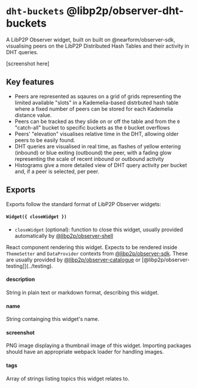 # `dht-buckets` @libp2p/observer-dht-buckets

A LibP2P Observer widget, built on built on @nearform/observer-sdk, visualising peers on the LibP2P Distributed Hash Tables and their activity in DHT queries.

[screenshot here]

## Key features

- Peers are represented as sqaures on a grid of grids representing the limited available "slots" in a Kademelia-based distrbuted hash table where a fixed number of peers can be stored for each Kademelia distance value.
- Peers can be tracked as they slide on or off the table and from the `0` "catch-all" bucket to specific buckets as the `0` bucket overflows
- Peers' "elevation" visualises relative time in the DHT, allowing older peers to be easily found.
- DHT queries are visualised in real time, as flashes of yellow entering (inbound) or blue exiting (outbound) the peer, with a fading glow representing the scale of recent inbound or outbound activity 
- Histograms give a more detailed view of DHT query activity per bucket and, if a peer is selected, per peer.

## Exports

Exports follow the standard format of LibP2P Observer widgets:

#### `Widget({ closeWidget })` 

 - `closeWidget` (optional): function to close this widget, usually provided automatically by [@libp2p/observer-shell](../shell)

React component rendering this widget. Expects to be rendered inside `ThemeSetter` and `DataProvider` contexts from [@libp2p/observer-sdk](../sdk). These are usually provided by [@libp2p/observer-catalogue](../catalogue) or [@libp2p/observer-testing]](../testing).

#### description

String in plain text or markdown format, describing this widget. 

#### name

String containging this widget's name.

#### screenshot

PNG image displaying a thumbnail image of this widget. Importing packages should have an appropriate webpack loader for handling images.

#### tags

Array of strings listing topics this widget relates to.

